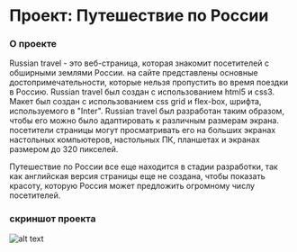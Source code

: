 # Проект: Путешествие по России

### О проекте

Russian travel - это веб-страница, которая знакомит посетителей с обширными землями России. на сайте представлены основные достопримечательности, которые нельзя пропустить во время поездки в Россию. Russian travel был создан с использованием html5 и css3. Макет был создан с использованием css grid и flex-box, шрифта, используемого в "Inter". Russian travel был разработан таким образом, чтобы его можно было адаптировать к различным размерам экрана. посетители страницы могут просматривать его на больших экранах настольных компьютеров, настольных ПК, планшетах и экранах размером до 320 пикселей.

Путешествие по России все еще находится в стадии разработки, так как английская версия страницы еще не создана, чтобы показать красоту, которую Россия может предложить огромному числу посетителей.

### скриншот проекта

![alt text](./images/screencapture-127-0-0-1-5501-index-html-2023-02-04-18_45_02.png)
